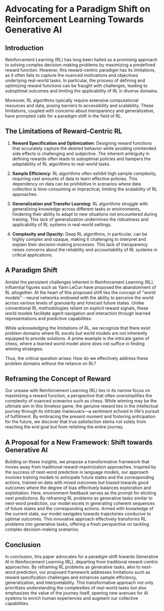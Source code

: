 # Advocating for a Paradigm Shift on Reinforcement Learning Towards Generative AI

## Introduction

Reinforcement Learning (RL) has long been hailed as a promising approach to solving complex decision-making problems by maximizing a predefined reward function. However, this reward-centric paradigm has its limitations, as it often fails to capture the nuanced motivations and objectives underlying real-world tasks. In particular, the process of defining and optimizing reward functions can be fraught with challenges, leading to suboptimal outcomes and limiting the applicability of RL in diverse domains.

Moreover, RL algorithms typically require extensive computational resources and data, posing barriers to accessibility and scalability. These limitations, coupled with concerns about transparency and generalization, have prompted calls for a paradigm shift in the field of RL.

## The Limitations of Reward-Centric RL

1. **Reward Specification and Optimization:** Designing reward functions that accurately capture the desired behavior while avoiding unintended side effects is challenging and subjective. The inherent ambiguity in defining rewards often leads to suboptimal policies and hampers the adaptability of RL algorithms to real-world tasks.

2. **Sample Efficiency:** RL algorithms often exhibit high sample complexity, requiring vast amounts of data to learn effective policies. This dependency on data can be prohibitive in scenarios where data collection is time-consuming or impractical, limiting the scalability of RL approaches.

3. **Generalization and Transfer Learning:** RL algorithms struggle with generalizing knowledge across different tasks or environments, hindering their ability to adapt to new situations not encountered during training. This lack of generalization undermines the robustness and applicability of RL systems in real-world settings.

4. **Complexity and Opacity:** Deep RL algorithms, in particular, can be highly complex and opaque, making it challenging to interpret and explain their decision-making processes. This lack of transparency raises concerns about the reliability and accountability of RL systems in critical applications.

## A Paradigm Shift

Amidst the persistent challenges inherent in Reinforcement Learning (RL), influential figures such as Yann LeCun have proposed the abandonment of RL altogether. At the heart of this proposed shift lies the concept of "world models" – neural networks endowed with the ability to perceive the world across various levels of granularity and forecast future states. Unlike conventional RL methodologies reliant on explicit reward signals, these world models facilitate agent navigation and interaction through learned representations and predictive capabilities.

While acknowledging the limitations of RL, we recognize that there exist problem domains where RL excels but world models are not inherently equipped to provide solutions. A prime example is the intricate game of chess, where a learned world model alone does not suffice in finding winning strategies.

Thus, the critical question arises: How do we effectively address these problem domains without the reliance on RL?

## Reframing the Concept of Reward

Our unease with Reinforcement Learning (RL) lies in its narrow focus on maximizing a reward function, a perspective that often oversimplifies the complexity of nuanced scenarios such as chess. While winning may be the ultimate aim in this timeless game, the genuine reward lies in the intellectual journey through its intricate maneuvers—a sentiment echoed in life's pursuit of fulfillment. By embracing the present moment and fostering anticipation for the future, we discover that true satisfaction stems not solely from reaching the end goal but from relishing the entire journey.

## A Proposal for a New Framework: Shift towards Generative AI

Building on these insights, we propose a transformative framework that moves away from traditional reward-maximization approaches. Inspired by the success of next-word prediction in language models, our approach involves training models to anticipate future states and the corresponding actions, trained on data with mixed outcomes but biased towards good outcomes where the degree of bias effectively balances exploration and exploitation. Here, environment feedback serves as the prompt for eliciting next predictions. By reframing RL problems as generative tasks similar to next-word prediction, our model excels in generating coherent sequences of future states and the corresponding actions. Armed with knowledge of the current state, our model navigates towards trajectories conducive to optimal outcomes. This innovative approach effectively transforms RL problems into generative tasks, offering a fresh perspective on tackling complex decision-making scenarios.

## Conclusion

In conclusion, this paper advocates for a paradigm shift towards Generative AI in Reinforcement Learning (RL), departing from traditional reward-centric approaches. By reframing RL problems as generative tasks, akin to next-word prediction, our proposed framework addresses limitations such as reward specification challenges and enhances sample efficiency, generalization, and interpretability. This transformative approach not only prioritizes understanding the complexities of real-world tasks but also emphasizes the value of the journey itself, opening new avenues for AI systems to enrich human experiences and augment our collective capabilities.
